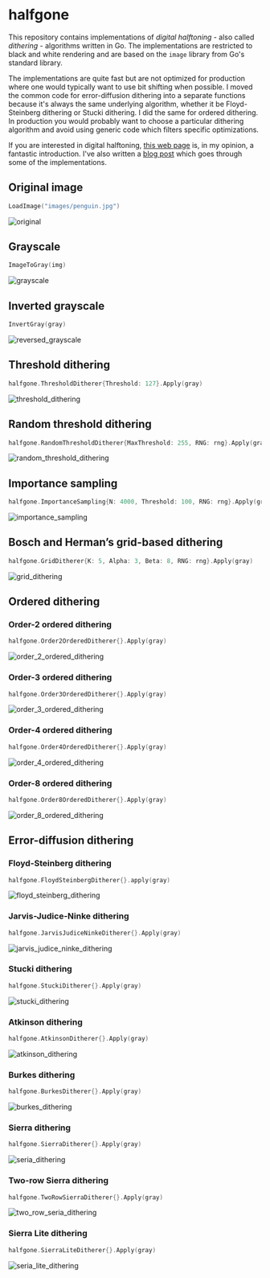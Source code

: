 # halfgone

This repository contains implementations of *digital halftoning* - also called *dithering* -  algorithms written in Go. The implementations are restricted to black and white rendering and are based on the `image` library from Go's standard library.

The implementations are quite fast but are not optimized for production where one would typically want to use bit shifting when possible. I moved the common code for error-diffusion dithering into a separate functions because it's always the same underlying algorithm, whether it be Floyd-Steinberg dithering or Stucki dithering. I did the same for ordered dithering. In production you would probably want to choose a particular dithering algorithm and avoid using generic code which filters specific optimizations.

If you are interested in digital halftoning, [this web page](http://www.efg2.com/Lab/Library/ImageProcessing/DHALF.TXT) is, in my opinion, a fantastic introduction. I've also written a [blog post](https://maxhalford.github.io/blog/halftoning-1/) which goes through some of the implementations.


## Original image

```go
LoadImage("images/penguin.jpg")
```

![original](examples/images/penguin.jpg)


## Grayscale

```go
ImageToGray(img)
```

![grayscale](examples/images/grayscale.png)


## Inverted grayscale

```go
InvertGray(gray)
```

![reversed_grayscale](examples/images/inverted_grayscale.png)


## Threshold dithering

```go
halfgone.ThresholdDitherer{Threshold: 127}.Apply(gray)
```

![threshold_dithering](examples/images/threshold_dithering.png)


## Random threshold dithering

```go
halfgone.RandomThresholdDitherer{MaxThreshold: 255, RNG: rng}.Apply(gray)
```

![random_threshold_dithering](examples/images/random_threshold_dithering.png)


## Importance sampling

```go
halfgone.ImportanceSampling{N: 4000, Threshold: 100, RNG: rng}.Apply(gray)
```

![importance_sampling](examples/images/importance_sampling.png)


## Bosch and Herman’s grid-based dithering

```go
halfgone.GridDitherer{K: 5, Alpha: 3, Beta: 8, RNG: rng}.Apply(gray)
```

![grid_dithering](examples/images/grid_dithering.png)


## Ordered dithering

### Order-2 ordered dithering

```go
halfgone.Order2OrderedDitherer{}.Apply(gray)
```

![order_2_ordered_dithering](examples/images/order_2_ordered_dithering.png)


### Order-3 ordered dithering

```go
halfgone.Order3OrderedDitherer{}.Apply(gray)
```

![order_3_ordered_dithering](examples/images/order_3_ordered_dithering.png)


### Order-4 ordered dithering

```go
halfgone.Order4OrderedDitherer{}.Apply(gray)
```

![order_4_ordered_dithering](examples/images/order_4_ordered_dithering.png)


### Order-8 ordered dithering

```go
halfgone.Order8OrderedDitherer{}.Apply(gray)
```

![order_8_ordered_dithering](examples/images/order_8_ordered_dithering.png)


## Error-diffusion dithering

### Floyd-Steinberg dithering

```go
halfgone.FloydSteinbergDitherer{}.apply(gray)
```

![floyd_steinberg_dithering](examples/images/floyd_steinberg_dithering.png)


### Jarvis-Judice-Ninke dithering

```go
halfgone.JarvisJudiceNinkeDitherer{}.Apply(gray)
```

![jarvis_judice_ninke_dithering](examples/images/jarvis_judice_ninke_dithering.png)


### Stucki dithering

```go
halfgone.StuckiDitherer{}.Apply(gray)
```

![stucki_dithering](examples/images/stucki_dithering.png)


### Atkinson dithering

```go
halfgone.AtkinsonDitherer{}.Apply(gray)
```

![atkinson_dithering](examples/images/atkinson_dithering.png)


### Burkes dithering

```go
halfgone.BurkesDitherer{}.Apply(gray)
```

![burkes_dithering](examples/images/burkes_dithering.png)


### Sierra dithering

```go
halfgone.SierraDitherer{}.Apply(gray)
```

![seria_dithering](examples/images/seria_dithering.png)


### Two-row Sierra dithering

```go
halfgone.TwoRowSierraDitherer{}.Apply(gray)
```

![two_row_seria_dithering](examples/images/two_row_seria_dithering.png)


### Sierra Lite dithering

```go
halfgone.SierraLiteDitherer{}.Apply(gray)
```

![seria_lite_dithering](examples/images/seria_lite_dithering.png)
